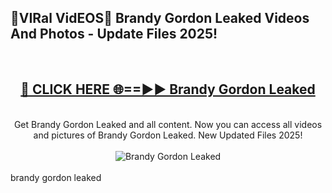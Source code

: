 <h2>🔴VIRal VidEOS🔴 Brandy Gordon Leaked Videos And Photos - Update Files 2025!</h2>
<br>
<div align="center">
<h2><a href="https://virallinks.top/odZfE0" rel="nofollow">🔴 CLICK HERE 🌐==►► Brandy Gordon Leaked</a></h2>
<br>
Get Brandy Gordon Leaked and all content. Now you can access all videos and pictures of Brandy Gordon Leaked. New Updated Files 2025!
<br>
<br>
<a href="https://virallinks.top/odZfE0" rel="nofollow" data-target="animated-image.originalLink"><img src="https://i.imgur.com/dJHk4Zq.gif)" alt="Brandy Gordon Leaked" style="max-width: 100%; display: inline-block;" data-target="animated-image.originalImage"></a>
</div>
<br>
brandy gordon leaked